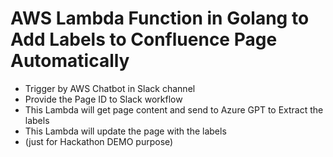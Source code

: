 # AWS Lambda Function in Golang to Add Labels to Confluence Page Automatically

- Trigger by AWS Chatbot in Slack channel
- Provide the Page ID to Slack workflow
- This Lambda will get page content and send to Azure GPT to Extract the labels
- This Lambda will update the page with the labels
- (just for Hackathon DEMO purpose)

